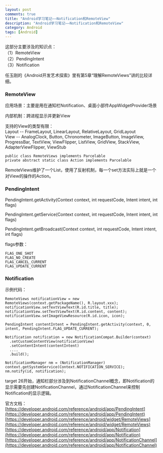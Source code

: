 ```yaml
---
layout: post
comments: true
title: "Android学习笔记——Notification和RemoteView"
description: "Android学习笔记——Notification和RemoteView"
category: Android
tags: [Android]
---
```



这部分主要涉及的知识点：    
（1）RemoteView    
（2）PendingIntent    
（3）Notification    

<!--more-->

任玉刚的《Android开发艺术探索》里有第5章“理解RemoteViews”讲的比较详细。    

### RemoteView    

应用场景：主要是用在通知栏Notification、桌面小部件AppWidgetProvider场景

内部机制：跨进程显示并更新View

支持的View的类型有限：    
Layout -- FrameLayout, LinearLayout, RelativeLayout, GridLayout    
View -- AnalogClock, Button, Chronometer, ImageButton, ImageView, ProgressBar, TextView, ViewFlipper, ListView, GridView, StackView, AdapterViewFlipper, ViewStub    



```
public class RemoteViews implements Parcelable    
private abstract static class Action implements Parcelable    
```

RemoteViews维护了一个List<Action>，使用了反射机制，每一个set方法实际上就是一个对View的操作的Action。

### PendingIntent    

PendingIntent.getActivity(Context context, int requestCode, Intent intent, int flags)

PendingIntent.getService(Context context, int requestCode, Intent intent, int flags)

PendingIntent.getBroadcast(Context context, int requestCode, Intent intent, int flags)

flags参数：

`FLAG_ONE_SHOT`    
`FLAG_NO_CREATE`    
`FLAG_CANCEL_CURRENT`    
`FLAG_UPDATE_CURRENT`    

### Notification    

示例代码：    

    RemoteViews notificationView = new RemoteViews(context.getPackageName(), R.layout.xxx);
    notificationView.setTextViewText(R.id.title, title);
    notificationView.setTextViewText(R.id.content, content);
    notificationView.setImageViewResource(R.id.icon, icon);
      
    PendingIntent contentIntent = PendingIntent.getActivity(context, 0, intent, PendingIntent.FLAG_UPDATE_CURRENT);

    Notification notification = new NotificationCompat.Builder(context)
      .setCustomContentView(notificationView)
      .setContentIntent(contentIntent)
      ....
      .build();

    NotificationManager nm = (NotificationManager) context.getSystemService(Context.NOTIFICATION_SERVICE);
    nm.notify(id, notification);


target 26开始，通知栏部分涉及到NotificationChannel概念，即Notification的显示需要先创建NotificationChannel，通过NotificationChannel来控制Notification的显示逻辑。

官方文档：    
[https://developer.android.com/reference/android/app/PendingIntent](https://developer.android.com/reference/android/app/PendingIntent)    
[https://developer.android.com/reference/android/widget/RemoteViews](https://developer.android.com/reference/android/widget/RemoteViews)    
[https://developer.android.com/reference/android/app/Notification](https://developer.android.com/reference/android/app/Notification)    
[https://developer.android.com/reference/android/app/NotificationChannel](https://developer.android.com/reference/android/app/NotificationChannel)    
